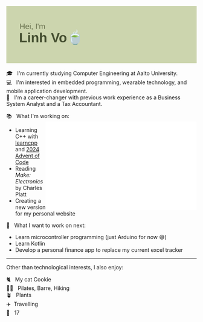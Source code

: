 ![header pic](/header.png)


🎓&nbsp;&nbsp;&nbsp;I'm currently studying Computer Engineering at Aalto University.  
💻&nbsp;&nbsp;&nbsp;I'm interested in embedded programming, wearable technology, and mobile application development.  
💼&nbsp;&nbsp;&nbsp;I'm a career-changer with previous work experience as a Business System Analyst and a Tax Accountant.

📚&nbsp;&nbsp;&nbsp;What I'm working on:<img src="/languages.svg" width="400" align="right">
  * Learning C++ with [learncpp](https://learncpp.com) and [2024 Advent of Code](https://adventofcode.com/)
  * Reading *Make: Electronics* by Charles Platt
  * Creating a new version for my personal website

💭&nbsp;&nbsp;&nbsp;What I want to work on next:
  * Learn microcontroller programming (just Arduino for now 😅)
  * Learn Kotlin
  * Develop a personal finance app to replace my current excel tracker

---
Other than technological interests, I also enjoy:  

🐈&nbsp;&nbsp;&nbsp;My cat Cookie  
💪🏼&nbsp;&nbsp;&nbsp;Pilates, Barre, Hiking  
🪴&nbsp;&nbsp;&nbsp;Plants  
✈️&nbsp;&nbsp;Travelling  
💎&nbsp;&nbsp;&nbsp;17
